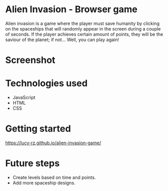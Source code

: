 # Alien Invasion - Browser game
Alien invasion is a game where the player must save humanity by clicking on the spaceships that will randomly appear in the screen during a couple of seconds. 
If the player achieves certain amount of points, they will be the saviour of the planet; if not... Well, you can play again!

# Screenshot


# Technologies used
- JavaScript
- HTML
- CSS

# Getting started
https://lucy-rz.github.io/alien-invasion-game/

# Future steps
- Create levels based on time and points.
- Add more spaceship designs.
